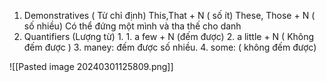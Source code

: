 1. Demonstratives ( Từ chỉ định)
		This,That + N ( số ít)
		These, Those + N ( số nhiều)
		Có thể đứng một mình và tha thế cho danh 
1.  Quantifiers (Lượng từ)
	1. 
		1. a few + N (đếm được)
		2. a little + N ( Không đếm được )
		3. maney: đếm được số nhiều.
		4. some: ( không đếm được)

![[Pasted image 20240301125809.png]]